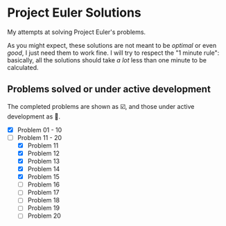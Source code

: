 # Project Euler Solutions

My attempts at solving Project Euler's problems.

As you might expect, these solutions are not meant to be _optimal_ or even _good_, I just need them to work fine. I will try to respect the "1 minute rule": basically, all the solutions should take _a lot_ less than one minute to be calculated.

## Problems solved or under active development

The completed problems are shown as :ballot_box_with_check:, and those under active development as :black_square_button:.

- [x] Problem 01 - 10
- [ ] Problem 11 - 20
  - [x] Problem 11
  - [x] Problem 12
  - [x] Problem 13
  - [x] Problem 14
  - [x] Problem 15
  - [ ] Problem 16
  - [ ] Problem 17
  - [ ] Problem 18
  - [ ] Problem 19
  - [ ] Problem 20
